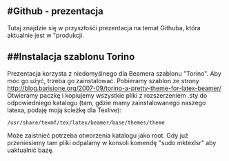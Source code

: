 #Github - prezentacja
----

Tutaj znajdzie się w przyszłośći prezentacja na temat Githuba, która aktualnie jest w "produkcji.

##Instalacja szablonu Torino
----

Prezentacja korzysta z niedomyślnego dla Beamera szablonu "Torino". Aby móc go użyć, trzeba go zainstalować.
Pobieramy szablon ze strony http://blog.barisione.org/2007-09/torino-a-pretty-theme-for-latex-beamer/
Otwieramy paczkę i kopiujemy wszystkie pliki z rozszerzeniem .sty do odpowiedniego katalogu (tam, gdzie mamy zainstalowanego naszego latexa, podaję moją ścieżkę dla Texlive):

```
/usr/share/texmf/tex/latex/beamer/base/themes/theme
```

Może zaistnieć potrzeba otworzenia katalogu jako root. Gdy już przeniesiemy tam pliki odpalamy w konsoli komendę "sudo mktexlsr" aby uaktualnić bazę.
